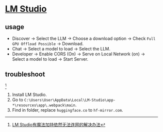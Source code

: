 # [LM Studio](https://lmstudio.ai)

## usage

- Discover → Select the LLM → Choose a download option → Check `Full GPU Offload Possible` → Download.
- Chat → Select a model to load → Select the LLM.
- Developer → Enable CORS (On) → Serve on Local Network (on) → Select a model to load → Start Server.

## troubleshoot

[^1]

1. Install LM Studio.
2. Go to `C:\Users\User\AppData\Local\LM-Studio\app-*\resources\app\.webpack\main`.
3. Find in folder, replace `huggingface.co` to `hf-mirror.com`.

[^1]: [LM Studio有魔法加持依然无法连网的解决办法](https://juejin.cn/post/7373961220585603124)
